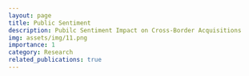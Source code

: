 ```yaml
---
layout: page
title: Public Sentiment
description: Pubilc Sentiment Impact on Cross-Border Acquisitions
img: assets/img/11.png
importance: 1
category: Research
related_publications: true
---
```


